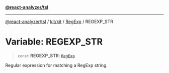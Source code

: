 [**@react-analyzer/tsl**](../../../../../README.md)

***

[@react-analyzer/tsl](../../../../../README.md) / [kit/kit](../../../README.md) / [RegExp](../README.md) / REGEXP\_STR

# Variable: REGEXP\_STR

> `const` **REGEXP\_STR**: [`RegExp`](https://developer.mozilla.org/docs/Web/JavaScript/Reference/Global_Objects/RegExp)

Regular expression for matching a RegExp string.
